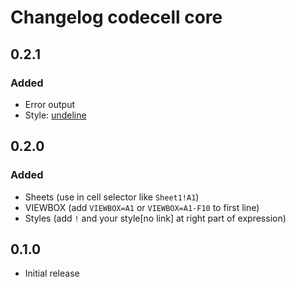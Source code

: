 # Changelog codecell core

## 0.2.1

### Added

- Error output
- Style: <u>undeline</u>

## 0.2.0

### Added

- Sheets (use in cell selector like `Sheet1!A1`)
- VIEWBOX (add `VIEWBOX=A1` or `VIEWBOX=A1-F10` to first line)
- Styles (add `!` and your style[no link] at right part of expression)

## 0.1.0

- Initial release
